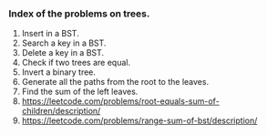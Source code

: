 ### Index of the problems on trees.

1. Insert in a BST.
2. Search a key in a BST.
3. Delete a key in a BST.
4. Check if two trees are equal.
11. Invert a binary tree.
12. Generate all the paths from the root to the leaves.
13. Find the sum of the left leaves.
14. https://leetcode.com/problems/root-equals-sum-of-children/description/
15. https://leetcode.com/problems/range-sum-of-bst/description/